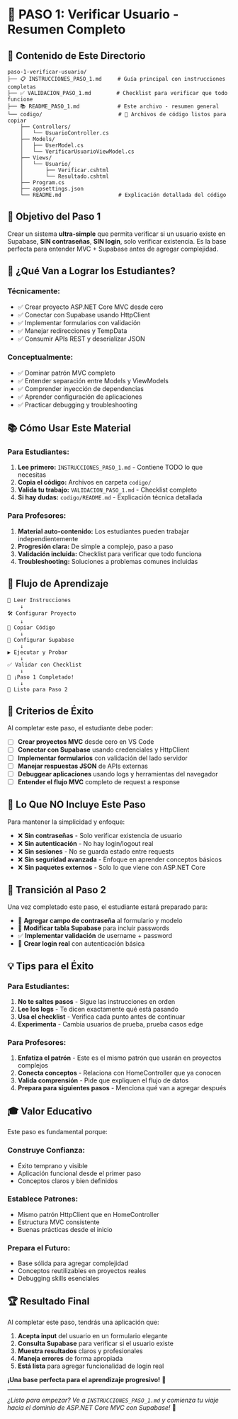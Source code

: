 # 🎯 PASO 1: Verificar Usuario - Resumen Completo

## 📁 Contenido de Este Directorio

```
paso-1-verificar-usuario/
├── 📋 INSTRUCCIONES_PASO_1.md     # Guía principal con instrucciones completas
├── ✅ VALIDACION_PASO_1.md        # Checklist para verificar que todo funcione
├── 📚 README_PASO_1.md            # Este archivo - resumen general
└── codigo/                        # 📂 Archivos de código listos para copiar
    ├── Controllers/
    │   └── UsuarioController.cs
    ├── Models/
    │   ├── UserModel.cs
    │   └── VerificarUsuarioViewModel.cs
    ├── Views/
    │   └── Usuario/
    │       ├── Verificar.cshtml
    │       └── Resultado.cshtml
    ├── Program.cs
    ├── appsettings.json
    └── README.md                  # Explicación detallada del código
```

## 🎯 Objetivo del Paso 1

Crear un sistema **ultra-simple** que permita verificar si un usuario existe en Supabase, **SIN contraseñas**, **SIN login**, solo verificar existencia. Es la base perfecta para entender MVC + Supabase antes de agregar complejidad.

## 🚀 ¿Qué Van a Lograr los Estudiantes?

### Técnicamente:
- ✅ Crear proyecto ASP.NET Core MVC desde cero
- ✅ Conectar con Supabase usando HttpClient
- ✅ Implementar formularios con validación
- ✅ Manejar redirecciones y TempData
- ✅ Consumir APIs REST y deserializar JSON

### Conceptualmente:
- ✅ Dominar patrón MVC completo
- ✅ Entender separación entre Models y ViewModels
- ✅ Comprender inyección de dependencias
- ✅ Aprender configuración de aplicaciones
- ✅ Practicar debugging y troubleshooting

## 📚 Cómo Usar Este Material

### Para Estudiantes:

1. **Lee primero:** `INSTRUCCIONES_PASO_1.md` - Contiene TODO lo que necesitas
2. **Copia el código:** Archivos en carpeta `codigo/` 
3. **Valida tu trabajo:** `VALIDACION_PASO_1.md` - Checklist completo
4. **Si hay dudas:** `codigo/README.md` - Explicación técnica detallada

### Para Profesores:

1. **Material auto-contenido:** Los estudiantes pueden trabajar independientemente
2. **Progresión clara:** De simple a complejo, paso a paso
3. **Validación incluida:** Checklist para verificar que todo funciona
4. **Troubleshooting:** Soluciones a problemas comunes incluidas

## 🔄 Flujo de Aprendizaje

```
📖 Leer Instrucciones
    ↓
🛠️ Configurar Proyecto
    ↓
📝 Copiar Código
    ↓
🔗 Configurar Supabase
    ↓
▶️ Ejecutar y Probar
    ↓
✅ Validar con Checklist
    ↓
🎯 ¡Paso 1 Completado!
    ↓
🚀 Listo para Paso 2
```

## 🎯 Criterios de Éxito

Al completar este paso, el estudiante debe poder:

- [ ] **Crear proyectos MVC** desde cero en VS Code
- [ ] **Conectar con Supabase** usando credenciales y HttpClient
- [ ] **Implementar formularios** con validación del lado servidor
- [ ] **Manejar respuestas JSON** de APIs externas
- [ ] **Debuggear aplicaciones** usando logs y herramientas del navegador
- [ ] **Entender el flujo MVC** completo de request a response

## 🚫 Lo Que NO Incluye Este Paso

Para mantener la simplicidad y enfoque:

- ❌ **Sin contraseñas** - Solo verificar existencia de usuario
- ❌ **Sin autenticación** - No hay login/logout real
- ❌ **Sin sesiones** - No se guarda estado entre requests
- ❌ **Sin seguridad avanzada** - Enfoque en aprender conceptos básicos
- ❌ **Sin paquetes externos** - Solo lo que viene con ASP.NET Core

## 🔄 Transición al Paso 2

Una vez completado este paso, el estudiante estará preparado para:

- 🔐 **Agregar campo de contraseña** al formulario y modelo
- 📝 **Modificar tabla Supabase** para incluir passwords
- ✅ **Implementar validación** de username + password
- 🎯 **Crear login real** con autenticación básica

## 💡 Tips para el Éxito

### Para Estudiantes:
1. **No te saltes pasos** - Sigue las instrucciones en orden
2. **Lee los logs** - Te dicen exactamente qué está pasando
3. **Usa el checklist** - Verifica cada punto antes de continuar
4. **Experimenta** - Cambia usuarios de prueba, prueba casos edge

### Para Profesores:
1. **Enfatiza el patrón** - Este es el mismo patrón que usarán en proyectos complejos
2. **Conecta conceptos** - Relaciona con HomeController que ya conocen
3. **Valida comprensión** - Pide que expliquen el flujo de datos
4. **Prepara para siguientes pasos** - Menciona qué van a agregar después

## 🎓 Valor Educativo

Este paso es fundamental porque:

### Construye Confianza:
- Éxito temprano y visible
- Aplicación funcional desde el primer paso
- Conceptos claros y bien definidos

### Establece Patrones:
- Mismo patrón HttpClient que en HomeController
- Estructura MVC consistente
- Buenas prácticas desde el inicio

### Prepara el Futuro:
- Base sólida para agregar complejidad
- Conceptos reutilizables en proyectos reales
- Debugging skills esenciales

## 🏆 Resultado Final

Al completar este paso, tendrás una aplicación que:

1. **Acepta input** del usuario en un formulario elegante
2. **Consulta Supabase** para verificar si el usuario existe
3. **Muestra resultados** claros y profesionales
4. **Maneja errores** de forma apropiada
5. **Está lista** para agregar funcionalidad de login real

**¡Una base perfecta para el aprendizaje progresivo!** 🚀

---

*¿Listo para empezar? Ve a `INSTRUCCIONES_PASO_1.md` y comienza tu viaje hacia el dominio de ASP.NET Core MVC con Supabase!* 🎯
